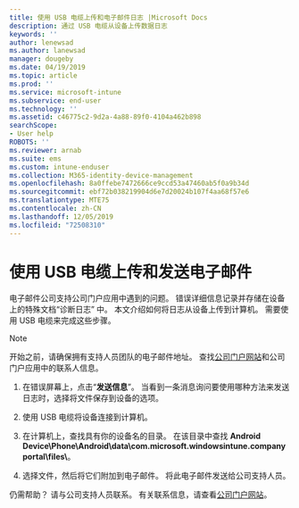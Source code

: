 ```yaml
---
title: 使用 USB 电缆上传和电子邮件日志 |Microsoft Docs
description: 通过 USB 电缆从设备上传数据日志
keywords: ''
author: lenewsad
ms.author: lanewsad
manager: dougeby
ms.date: 04/19/2019
ms.topic: article
ms.prod: ''
ms.service: microsoft-intune
ms.subservice: end-user
ms.technology: ''
ms.assetid: c46775c2-9d2a-4a88-89f0-4104a462b898
searchScope:
- User help
ROBOTS: ''
ms.reviewer: arnab
ms.suite: ems
ms.custom: intune-enduser
ms.collection: M365-identity-device-management
ms.openlocfilehash: 8a0ffebe7472666ce9ccd53a47460ab5f0a9b34d
ms.sourcegitcommit: ebf72b038219904d6e7d20024b107f4aa68f57e6
ms.translationtype: MTE75
ms.contentlocale: zh-CN
ms.lasthandoff: 12/05/2019
ms.locfileid: "72508310"
---
```

# <a name="upload-and-email-logs-using-a-usb-cable"></a>使用 USB 电缆上传和发送电子邮件

电子邮件公司支持公司门户应用中遇到的问题。 错误详细信息记录并存储在设备上的特殊文档“诊断日志”  中。 本文介绍如何将日志从设备上传到计算机。 需要使用 USB 电缆来完成这些步骤。   

> [!Note]
> 开始之前，请确保拥有支持人员团队的电子邮件地址。 查找[公司门户网站](https://go.microsoft.com/fwlink/?linkid=2010980)和公司门户应用中的联系人信息。 

1. 在错误屏幕上，点击“**发送信息**”。 当看到一条消息询问要使用哪种方法来发送日志时，选择将文件保存到设备的选项。  

2. 使用 USB 电缆将设备连接到计算机。 

3. 在计算机上，查找具有你的设备名的目录。 在该目录中查找 <strong>Android Device\Phone\Android\data\com.microsoft.windowsintune.companyportal\files\\</strong>。

4. 选择文件，然后将它们附加到电子邮件。 将此电子邮件发送给公司支持人员。

仍需帮助？ 请与公司支持人员联系。 有关联系信息，请查看[公司门户网站](https://go.microsoft.com/fwlink/?linkid=2010980)。
